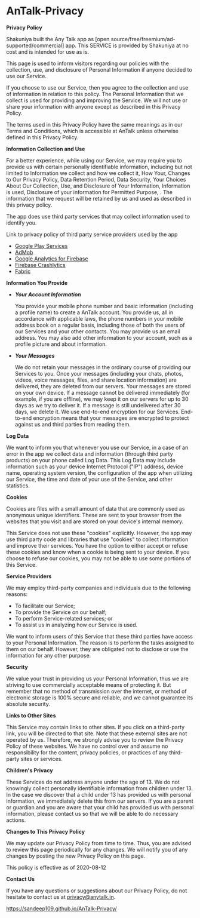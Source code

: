 # AnTalk-Privacy
**Privacy Policy**

Shakuniya built the Any Talk app as [open
source/free/freemium/ad-supported/commercial] app. This SERVICE is
provided by Shakuniya at no cost and is intended for use as is.

This page is used to inform visitors regarding our policies with the
collection, use, and disclosure of Personal Information if anyone
decided to use our Service.

If you choose to use our Service, then you agree to the collection and
use of information in relation to this policy. The Personal Information
that we collect is used for providing and improving the Service. We will
not use or share your information with anyone except as described in
this Privacy Policy.

The terms used in this Privacy Policy have the same meanings as in our
Terms and Conditions, which is accessible at AnTalk unless otherwise
defined in this Privacy Policy.

**Information Collection and Use**

For a better experience, while using our Service, we may require you to
provide us with certain personally identifiable information, including
but not limited to Information we collect and how we collect it, How
Your, Changes to Our Privacy Policy, Data Retention Period, Data
Security, Your Choices About Our Collection, Use, and Disclosure of Your
Information, Information is used, Disclosure of your information for
Permitted Purpose, . The information that we request will be retained by
us and used as described in this privacy policy.

The app does use third party services that may collect information used
to identify you.

Link to privacy policy of third party service providers used by the app

-   [Google Play Services](https://www.google.com/policies/privacy/)
-   [AdMob](https://support.google.com/admob/answer/6128543?hl=en)
-   [Google Analytics for
    Firebase](https://firebase.google.com/policies/analytics)
-   [Firebase Crashlytics](https://firebase.google.com/support/privacy/)
-   [Fabric](https://policies.google.com/privacy)

**Information You Provide**

 * ***Your Account Information***

      You provide your mobile phone number and basic information 
      (including a profile name) to create a AnTalk account.
      You provide us, all in accordance with applicable laws,
      the phone numbers in your mobile address book on a regular basis,
      including those of both the users of our Services and your other contacts.
      You may provide us an email address. You may also add other information 
      to your account, such as a profile picture and about information.
      
      
 * ***Your Messages***

      We do not retain your messages in the ordinary course of providing our
      Services to you. Once your messages (including your chats, photos, videos,
      voice messages, files, and share location information) are delivered,
      they are deleted from our servers. Your messages are stored on your own device.
      If a message cannot be delivered immediately (for example, if you are offline),
      we may keep it on our servers for up to 30 days as we try to deliver it.
      If a message is still undelivered after 30 days, we delete it.
      We use end-to-end encryption for our Services. End-to-end encryption means 
      that your messages are encrypted to protect against us and third parties
      from reading them.


**Log Data**

We want to inform you that whenever you use our Service, in a case of an
error in the app we collect data and information (through third party
products) on your phone called Log Data. This Log Data may include
information such as your device Internet Protocol ("IP") address, device
name, operating system version, the configuration of the app when
utilizing our Service, the time and date of your use of the Service, and
other statistics.

**Cookies**

Cookies are files with a small amount of data that are commonly used as
anonymous unique identifiers. These are sent to your browser from the
websites that you visit and are stored on your device's internal memory.

This Service does not use these "cookies" explicitly. However, the app
may use third party code and libraries that use "cookies" to collect
information and improve their services. You have the option to either
accept or refuse these cookies and know when a cookie is being sent to
your device. If you choose to refuse our cookies, you may not be able to
use some portions of this Service.

**Service Providers**

We may employ third-party companies and individuals due to the following
reasons:

-   To facilitate our Service;
-   To provide the Service on our behalf;
-   To perform Service-related services; or
-   To assist us in analyzing how our Service is used.

We want to inform users of this Service that these third parties have
access to your Personal Information. The reason is to perform the tasks
assigned to them on our behalf. However, they are obligated not to
disclose or use the information for any other purpose.

**Security**

We value your trust in providing us your Personal Information, thus we
are striving to use commercially acceptable means of protecting it. But
remember that no method of transmission over the internet, or method of
electronic storage is 100% secure and reliable, and we cannot guarantee
its absolute security.

**Links to Other Sites**

This Service may contain links to other sites. If you click on a
third-party link, you will be directed to that site. Note that these
external sites are not operated by us. Therefore, we strongly advise you
to review the Privacy Policy of these websites. We have no control over
and assume no responsibility for the content, privacy policies, or
practices of any third-party sites or services.

**Children's Privacy**

These Services do not address anyone under the age of 13. We do not
knowingly collect personally identifiable information from children
under 13. In the case we discover that a child under 13 has provided us
with personal information, we immediately delete this from our servers.
If you are a parent or guardian and you are aware that your child has
provided us with personal information, please contact us so that we will
be able to do necessary actions.

**Changes to This Privacy Policy**

We may update our Privacy Policy from time to time. Thus, you are
advised to review this page periodically for any changes. We will notify
you of any changes by posting the new Privacy Policy on this page.

This policy is effective as of 2020-08-12

**Contact Us**

If you have any questions or suggestions about our Privacy Policy, do
not hesitate to contact us at privacy@anytalk.in.


https://sandeep109.github.io/AnTalk-Privacy/
